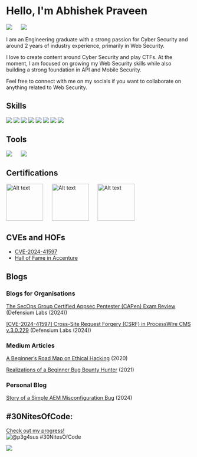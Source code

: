 <!--## Hi there 👋-->

<!--
**abhishek-praveen/abhishek-praveen** is a ✨ _special_ ✨ repository because its `README.md` (this file) appears on your GitHub profile.

Here are some ideas to get you started:

- 🔭 I’m currently working on ...
- 🌱 I’m currently learning ...
- 👯 I’m looking to collaborate on ...
- 🤔 I’m looking for help with ...
- 💬 Ask me about ...
- 📫 How to reach me: ...
- 😄 Pronouns: ...
- ⚡ Fun fact: ...
-->

# Hello, I'm Abhishek Praveen

<a href="https://www.linkedin.com/in/abhishek-praveen/"><img src="https://img.shields.io/badge/-LinkedIn-0072b1?&style=for-the-badge&logo=linkedin&logoColor=white" style="margin-right: 20px"/></a>
<a href="https://x.com/_p3g4sus">
<img src="https://img.shields.io/badge/-X-000000?&style=for-the-badge&logo=X&logoColor=white" /></a>



<!-- [Brief Introduction - Remove this afterwards] -->

I am an Engineering  graduate with a  strong passion for Cyber Security and around 2 years of industry experience, primarily in Web Security. 

I love to create content around Cyber Security and play CTFs. At the moment, I am focused on growing my Web Security skills while also building a strong foundation in API and Mobile Security.

Feel free to connect with me  on my socials if you want to  collaborate on anything related to Web Security.

<!-- ## Objective

[Provide Objective - Remove this afterwards]]

My journey in computer science has led me to develop a passion for cybersecurity, and I am now eager to transition into this field, specifically aiming to join a Security Operations Center (SOC) as a Tier 1 Analyst. -->

<!-- ## Skills
[Provide skills and associated project. Make sure to hyperlink the project - Remove this afterwards]]

| Skill                                         | Associated Project         |
|-----------------------------------------------|----------------------------|
| SIEM Implementation and Log Analysis          | <a href="https://google.com">Detection Lab</a>|
| Network Traffic Monitoring and Attack Detection | <a href="https://google.com">Detection Lab</a>|
| Security Automation with Shuffle SOAR         | SOC Automation Lab|
| Incident Response Planning and Execution      | SOC Automation Lab|
| Case Management with TheHive                  | SOC Automation Lab|
| Scripting and Automation for Threat Mitigation | SOC Automation Lab| -->

## Skills

<div>
<img src="https://img.shields.io/badge/-Penetration%20Testing-FF3E00?&style=for-the-badge&logo=bug&logoColor=white" />
<img src="https://img.shields.io/badge/-Vulnerability%20Assessment-FFA500?&style=for-the-badge&logo=shield&logoColor=white" />
<img src="https://img.shields.io/badge/-Python-3776AB?&style=for-the-badge&logo=Python&logoColor=white" />
<img src="https://img.shields.io/badge/-Bash%20Scripting-4EAA25?&style=for-the-badge&logo=gnu-bash&logoColor=white" />
<img src="https://img.shields.io/badge/-Linux-FCC624?&style=for-the-badge&logo=Linux&logoColor=black" />
<img src="https://img.shields.io/badge/-Docker-2496ED?&style=for-the-badge&logo=Docker&logoColor=white" />
<img src="https://img.shields.io/badge/-Git-F05032?&style=for-the-badge&logo=Git&logoColor=white" />
<img src="https://img.shields.io/badge/-OSINT-008080?&style=for-the-badge&logo=searchenginemonitoring&logoColor=white" />



</div>


## Tools

<!-- ### Network -->
<div>

<img src="https://img.shields.io/badge/-Burp%20Suite-FF6C37?&style=for-the-badge&logo=burp-suite&logoColor=white" style="margin-right: 20px"/>  
<img src="https://img.shields.io/badge/-Nmap-4682B4?&style=for-the-badge&logo=nmap&logoColor=white" />



</div>

## Certifications

<div>

<a href="https://www.credly.com/badges/85d5f0a5-ac32-418d-add6-257f12c6df66">
<img src="https://images.credly.com/size/680x680/images/2d9b3293-9295-4ac3-a326-1bb7013225a4/image.png" alt="Alt text" style="margin-right: 20px" width="100"/></a>
<img src="https://secops.group/wp-content/uploads/2023/01/certified-appsec-pentester.png" alt="Alt text" style="margin-right: 20px" width="100"/>
<img src="https://secops.group/wp-content/uploads/2023/01/cert-stamp-2.png" alt="Alt text"  width="100"/>


</div>


## CVEs and HOFs

- [CVE-2024-41597](https://cve.mitre.org/cgi-bin/cvename.cgi?name=CVE-2024-41597)
- [Hall of Fame in Accenture](https://accenture.responsibledisclosure.com/hc/en-us/articles/360040573233-Acknowledgments)

## Blogs
### Blogs for Organisations 
[The SecOps Group Certified Appsec Pentester (CAPen) Exam Review](https://blog.defensiumlabs.com/secops-certified-appsec-pentester-capen-exam-a-comprehensive-review/) (Defensium Labs (2024))

[[CVE-2024-41597] Cross-Site Request Forgery (CSRF) in ProcessWire CMS v.3.0.229](https://blog.defensiumlabs.com/cve-2024-41597-csrf-in-processwire-cms/) (Defensium Labs (2024))

### Medium Articles
[A Beginner’s Road Map on Ethical Hacking](https://medium.com/@p3g4sus/a-beginners-road-map-on-ethical-hacking-8aa83f01dbd1)
(2020)

[Realizations of a Beginner Bug Bounty Hunter](https://medium.com/@p3g4sus/realizations-of-a-beginner-bug-bounty-hunter-49d95d07d387) (2021)

### Personal Blog 
[Story of a Simple AEM Misconfiguration Bug](https://abhishek-praveen.github.io/posts/Story-of-a-Simple-AEM-Misconfiguration-Bug/) (2024)



<!-- https://www.linkedin.com/posts/defensiumlabs_cve-2024-41597-cross-site-request-forgery-activity-7225061164609634305-5Nsb?utm_source=share&utm_medium=member_desktop -->

<!-- ## Socials -->

## #30NitesOfCode:
  [Check out my progress!](https://www.codedex.io/@p3g4sus/30-nites-of-code)  
  ![@p3g4sus #30NitesOfCode](https://www.codedex.io/api/petStatus?user=p3g4sus)

![](https://komarev.com/ghpvc/?username=abhishek-praveen)
